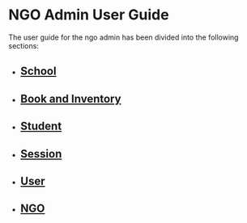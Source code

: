 # **NGO Admin User Guide**

The user guide for the ngo admin has been divided into the following sections:

* ## **[School](ngo_admin_school.md)**
* ## **[Book and Inventory](ngo_admin_book.md)**
* ## **[Student](ngo_admin_student.md)**
* ## **[Session](ngo_admin_session.md)**
* ## **[User](ngo_admin_user.md)**
* ## **[NGO](ngo_admin_ngo.md)**

